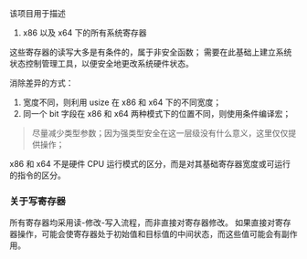 该项目用于描述

1. x86 以及 x64 下的所有系统寄存器

这些寄存器的读写大多是有条件的，属于非安全函数； 需要在此基础上建立系统状态控制管理工具，以便安全地更改系统硬件状态。

消除差异的方式：

1. 宽度不同，则利用 usize 在 x86 和 x64 下的不同宽度；
2. 同一个 bit 字段在 x86 和 x64 两种模式下的位置不同，则使用条件编译宏；

> 尽量减少类型参数；因为强类型安全在这一层级没有什么意义，这里仅仅提供操作；

x86 和 x64 不是硬件 CPU 运行模式的区分，而是对其基础寄存器宽度或可运行的指令的区分。

### 关于写寄存器

所有寄存器均采用读-修改-写入流程，而非直接对寄存器修改。
如果直接对寄存器操作，可能会使寄存器处于初始值和目标值的中间状态，而这些值可能会有副作用。

